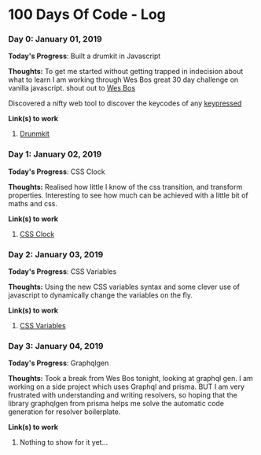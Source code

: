 # 100 Days Of Code - Log

### Day 0: January 01, 2019 

**Today's Progress**: Built a drumkit in Javascript

**Thoughts:** To get me started without getting trapped in indecision about what to learn I am working through Wes Bos great 30 day challenge on vanilla javascript. shout out to [Wes Bos](https://javascript30.com/)

Discovered a nifty web tool to discover the keycodes of any [keypressed](http://keycode.info/) 

**Link(s) to work**
1. [Drunmkit](https://github.com/oreillyross/JavaScript30/tree/master/01%20-%20JavaScript%20Drum%20Kit)

### Day 1: January 02, 2019 

**Today's Progress**: CSS Clock

**Thoughts:** Realised how little I know of the css transition, and transform properties. Interesting to 
see how much can be achieved with a little bit of maths and css.


**Link(s) to work**
1. [CSS Clock](https://github.com/oreillyross/JavaScript30/tree/master/02%20-%20JS%20and%20CSS%20Clock)

### Day 2: January 03, 2019 

**Today's Progress**: CSS Variables

**Thoughts:** Using the new CSS variables syntax and some clever use of javascript to dynamically change the
variables on the fly.


**Link(s) to work**
1. [CSS Variables](https://github.com/oreillyross/JavaScript30/tree/master/03%20-%20CSS%20Variables)

### Day 3: January 04, 2019 

**Today's Progress**: Graphqlgen

**Thoughts:** Took a break from Wes Bos tonight, looking at graphql gen. I am working on a side project which uses Graphql and prisma. BUT I am very frustrated with understanding and writing resolvers, so hoping that
the library graphqlgen from prisma helps me solve the automatic code generation for resolver boilerplate.


**Link(s) to work**
1. Nothing to show for it yet...